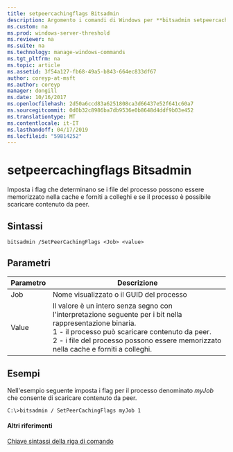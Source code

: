 ```yaml
---
title: setpeercachingflags Bitsadmin
description: Argomento i comandi di Windows per **bitsadmin setpeercachingflags** -imposta i flag che determinano se i file del processo possono essere memorizzato nella cache e forniti a colleghi e se il processo può scaricare contenuto da peer.
ms.custom: na
ms.prod: windows-server-threshold
ms.reviewer: na
ms.suite: na
ms.technology: manage-windows-commands
ms.tgt_pltfrm: na
ms.topic: article
ms.assetid: 3f54a127-fb68-49a5-b843-664ec833df67
author: coreyp-at-msft
ms.author: coreyp
manager: dongill
ms.date: 10/16/2017
ms.openlocfilehash: 2d50a6ccd83a6251808ca3d66437e52f641c60a7
ms.sourcegitcommit: 0d0b32c8986ba7db9536e0b8648d4ddf9b03e452
ms.translationtype: MT
ms.contentlocale: it-IT
ms.lasthandoff: 04/17/2019
ms.locfileid: "59814252"
---
```

# <a name="bitsadmin-setpeercachingflags"></a>setpeercachingflags Bitsadmin



Imposta i flag che determinano se i file del processo possono essere memorizzato nella cache e forniti a colleghi e se il processo è possibile scaricare contenuto da peer.

## <a name="syntax"></a>Sintassi

```
bitsadmin /SetPeerCachingFlags <Job> <value> 
```

## <a name="parameters"></a>Parametri

|Parametro|Descrizione|
|---------|-----------|
|Job|Nome visualizzato o il GUID del processo|
|Value|Il valore è un intero senza segno con l'interpretazione seguente per i bit nella rappresentazione binaria.</br>1 - il processo può scaricare contenuto da peer.</br>2 - i file del processo possono essere memorizzato nella cache e forniti a colleghi.|

## <a name="BKMK_examples"></a>Esempi

Nell'esempio seguente imposta i flag per il processo denominato *myJob* che consente di scaricare contenuto da peer.
```
C:\>bitsadmin / SetPeerCachingFlags myJob 1 
```

#### <a name="additional-references"></a>Altri riferimenti

[Chiave sintassi della riga di comando](command-line-syntax-key.md)